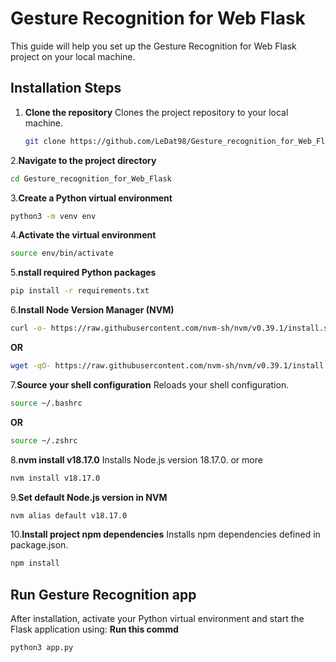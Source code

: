 # Gesture Recognition for Web Flask

This guide will help you set up the Gesture Recognition for Web Flask project on your local machine.

## Installation Steps

1. **Clone the repository**
   Clones the project repository to your local machine.
   ```bash
   git clone https://github.com/LeDat98/Gesture_recognition_for_Web_Flask.git
   ```
2.**Navigate to the project directory**
   ```bash
   cd Gesture_recognition_for_Web_Flask
   ```
3.**Create a Python virtual environment**
   ```bash
   python3 -m venv env
   ```
4.**Activate the virtual environment**
   ```bash
   source env/bin/activate
   ```
5.**nstall required Python packages**
   ```bash
   pip install -r requirements.txt
   ```
6.**Install Node Version Manager (NVM)**
   ```bash
   curl -o- https://raw.githubusercontent.com/nvm-sh/nvm/v0.39.1/install.sh | bash
   ```
   **OR**
   ```bash
   wget -qO- https://raw.githubusercontent.com/nvm-sh/nvm/v0.39.1/install.sh | bash
   ```
7.**Source your shell configuration**
   Reloads your shell configuration.
   ```bash
   source ~/.bashrc
   ```
   **OR**
   ```bash
   source ~/.zshrc
   ```
   
8.**nvm install v18.17.0**
   Installs Node.js version 18.17.0. or more
   ```bash
   nvm install v18.17.0
   ```
9.**Set default Node.js version in NVM**
   ```bash
   nvm alias default v18.17.0
   ```
10.**Install project npm dependencies**
   Installs npm dependencies defined in package.json.
   ```bash
   npm install
   ```
## Run Gesture Recognition app
After installation, activate your Python virtual environment and start the Flask application using:
**Run this commd**
   ```bash
   python3 app.py
   ```

